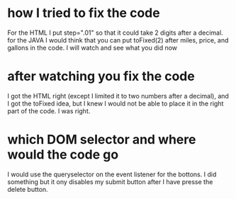 # how I tried to fix the code
For the HTML I put step=".01" so that it could take 2 digits after a decimal.
for the JAVA I would think that you can put toFixed(2) after miles, price, and gallons in the code. I will watch and see what you did now

# after watching you fix the code
I got the HTML right (except I limited it to two numbers after a decimal), and I got the toFixed idea, but I knew I would not be able to place it in the right part of the code. I was right. 

# which DOM selector and where would the code go

I would use the queryselector on the event listener for the bottons. I did something but it ony disables my submit button after I have presse the delete button. 